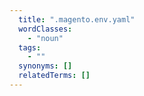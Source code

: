 ```yaml
---
  title: ".magento.env.yaml"
  wordClasses:
    - "noun"
  tags:
    - ""
  synonyms: []
  relatedTerms: []
---
```




